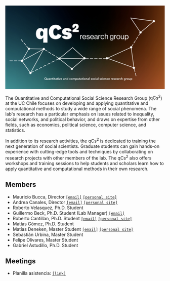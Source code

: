 
![logo](figures/logo.png)

The Quantitative and Computational Social Science Research Group ($\text{qCs}^2$)  at the UC Chile focuses on developing and applying quantitative and computational methods to study a wide range of social phenomena. The lab's research has a particular emphasis on issues related to inequality, social networks, and political behavior, and draws on expertise from other fields, such as economics, political science, computer science, and statistics.

In addition to its research activities, the $\text{qCs}^2$ is dedicated to training the next generation of social scientists. Graduate students can gain hands-on experience with cutting-edge tools and techniques by collaborating on research projects with other members of the lab. The $\text{qCs}^2$ also offers workshops and training sessions to help students and scholars learn how to apply quantitative and computational methods in their own research.


## Members


- Mauricio Bucca, Director [`[email]`](mailto:mebucca@gmail.com) [`[personal site]`](https://mebucca.github.io)
- Andrea Canales, Director [`[email]`](mailto:acanales@uc.cl) [`[personal site]`](https://sociologia.uc.cl/academicos-as/planta-academica/andrea-canales-hernandez/)
- Roberto Velasquez, Ph.D. Student
- Guillermo Beck, Ph.D. Student (Lab Manager) [`[email]`](mailto:gubeck@uc.cl) 
- Roberto Cantillan, Ph.D. Student [`[email]`](mailto:ricantillan@uc.cl) [`[personal site]`](https://rcantillan.rbind.io/)
- Matías Gómez, Ph.D. Student
- Matías Deneken, Master Student [`[email]`](mailto:m.deneken@ucl.cl) [`[personal site]`](https://github.com/mdknu)
- Sebastián Urbina, Master Student 
- Felipe Olivares, Master Student 
- Gabriel Astudillo, Ph.D. Student


## Meetings

- Planilla asistencia: [`[link]`](https://docs.google.com/spreadsheets/d/1FxxoH7u407nMbYWf8ZYLOvEfkAY2U9HY0vWB1cUtKZQ/edit?usp=sharing)



